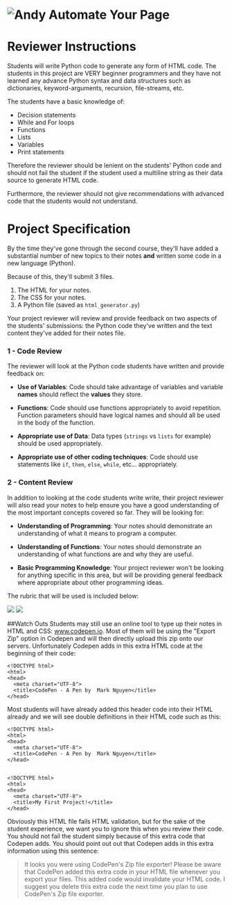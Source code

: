 # ![Andy](http://i.imgur.com/fdGeWES.png) Automate Your Page

# Reviewer Instructions

Students will write Python code to generate any form of HTML code. The students in this project are VERY beginner programmers and they have not learned any advance Python syntax and data structures such as dictionaries, keyword-arguments, recursion, file-streams, etc.

The students have a basic knowledge of:

* Decision statements
* While and For loops
* Functions
* Lists
* Variables
* Print statements

Therefore the reviewer should be lenient on the students' Python code and should not fail the student if the student used a multiline string as their data source to generate HTML code.

Furthermore, the reviewer should not give recommendations with advanced code that the students would not understand.

# Project Specification

By the time they've gone through the second course, they'll have added a substantial number of new topics to their notes **and** written some code in a new language (Python).

Because of this, they'll submit 3 files.

1. The HTML for your notes.
2. The CSS for your notes.
3. A Python file (saved as `html_generator.py`)

Your project reviewer will review and provide feedback on two aspects of the students' submissions: the Python code they've written and the text content they've added for their notes file.

### 1 - Code Review
The reviewer will look at the Python code students have written and provide feedback on:

* **Use of Variables**: Code should take advantage of variables and variable **names** should reflect the **values** they store. 

* **Functions**: Code should use functions appropriately to avoid repetition. Function parameters should have logical names and should all be used in the body of the function.

* **Appropriate use of Data**: Data types (`strings` vs `lists` for example) should be used appropriately. 

* **Appropriate use of other coding techniques**: Code should use statements like `if`, `then`, `else`, `while`, etc... appropriately.

### 2 - Content Review
In addition to looking at the code students write write, their project reviewer will also read your notes to help ensure you have a good understanding of the most important concepts covered so far. They will be looking for:

* **Understanding of Programming**: Your notes should demonstrate an understanding of what it means to program a computer. 

* **Understanding of Functions**: Your notes should demonstrate an understanding of what functions are and why they are useful.

* **Basic Programming Knowledge**: Your project reviewer won't be looking for anything specific in this area, but will be providing general feedback where appropriate about other programming ideas.

The rubric that will be used is included below:

![](http://i.imgur.com/cUp5mDP.png)
![](http://i.imgur.com/zrbAe13.png)

##Watch Outs
Students may still use an online tool to type up their notes in HTML and CSS: www.codepen.io. Most of them will be using the "Export Zip" option in Codepen and will then directly upload this zip onto our servers. Unfortunately Codepen adds in this extra HTML code at the beginning of their code:

```
<!DOCTYPE html>
<html>
<head>
  <meta charset="UTF-8">
  <title>CodePen - A Pen by  Mark Nguyen</title>
</head>
```

Most students will have already added this header code into their HTML already and we will see double definitions in their HTML code such as this:

```
<!DOCTYPE html>
<html>
<head>
  <meta charset="UTF-8">
  <title>CodePen - A Pen by  Mark Nguyen</title>
</head>


<!DOCTYPE html>
<html>
<head>
  <meta charset="UTF-8">
  <title>My First Project!</title>
</head>
```

Obviously this HTML file fails HTML validation, but for the sake of the student experience, we want you to ignore this when you review their code. You should not fail the student simply because of this extra code that Codepen adds. You should point out out that Codepen adds in this extra information using this sentence:

> It looks you were using CodePen's Zip file exporter! Please be aware that CodePen added this extra code in your HTML file whenever you export your files. This added code would invalidate your HTML code. I suggest you delete this extra code the next time you plan to use CodePen's Zip file exporter.

